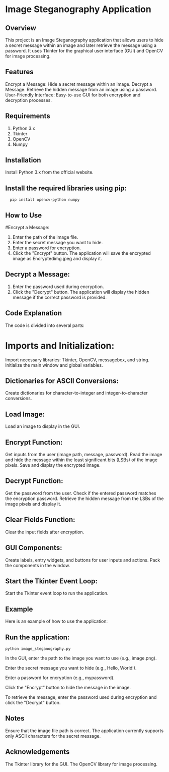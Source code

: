 # Image Steganography Application
## Overview
This project is an Image Steganography application that allows users to hide a secret message within an image and later retrieve the message using a password. It uses Tkinter for the graphical user interface (GUI) and OpenCV for image processing.

## Features
Encrypt a Message: Hide a secret message within an image.
Decrypt a Message: Retrieve the hidden message from an image using a password.
User-Friendly Interface: Easy-to-use GUI for both encryption and decryption processes.

## Requirements
1. Python 3.x
2. Tkinter
3. OpenCV
4. Numpy

## Installation
Install Python 3.x from the official website.
## Install the required libraries using pip:
      pip install opencv-python numpy
      
## How to Use
#Encrypt a Message:
1. Enter the path of the image file.
2. Enter the secret message you want to hide.
3. Enter a password for encryption.
4. Click the "Encrypt" button.
The application will save the encrypted image as Encryptedimg.jpeg and display it.

## Decrypt a Message:
1. Enter the password used during encryption.
2. Click the "Decrypt" button.
The application will display the hidden message if the correct password is provided.

## Code Explanation
The code is divided into several parts:

# Imports and Initialization:
Import necessary libraries: Tkinter, OpenCV, messagebox, and string.
Initialize the main window and global variables.

## Dictionaries for ASCII Conversions:
Create dictionaries for character-to-integer and integer-to-character conversions.

## Load Image:
Load an image to display in the GUI.

## Encrypt Function:
Get inputs from the user (image path, message, password).
Read the image and hide the message within the least significant bits (LSBs) of the image pixels.
Save and display the encrypted image.

## Decrypt Function:
Get the password from the user.
Check if the entered password matches the encryption password.
Retrieve the hidden message from the LSBs of the image pixels and display it.

## Clear Fields Function:
Clear the input fields after encryption.

## GUI Components:
Create labels, entry widgets, and buttons for user inputs and actions.
Pack the components in the window.

## Start the Tkinter Event Loop:
Start the Tkinter event loop to run the application.

## Example
Here is an example of how to use the application:

## Run the application:
    python image_steganography.py
In the GUI, enter the path to the image you want to use (e.g., image.png).

Enter the secret message you want to hide (e.g., Hello, World!).

Enter a password for encryption (e.g., mypassword).

Click the "Encrypt" button to hide the message in the image.

To retrieve the message, enter the password used during encryption and click the "Decrypt" button.

## Notes
Ensure that the image file path is correct.
The application currently supports only ASCII characters for the secret message.

## Acknowledgements
The Tkinter library for the GUI.
The OpenCV library for image processing.
